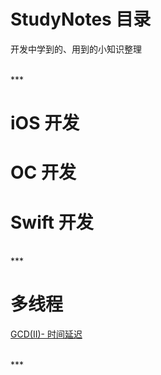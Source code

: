# StudyNotes 目录
开发中学到的、用到的小知识整理


<br/>
***
<br/>

# iOS 开发

# OC 开发
        
# Swift 开发


<br/>
***
<br/>

# 多线程
[GCD(II)- 时间延迟](https://github.com/harleyGit/StudyNotes/blob/master/多线程/GCD(II)%20-%20时间延迟.md)
    
    
    
<br/>
***
<br/>